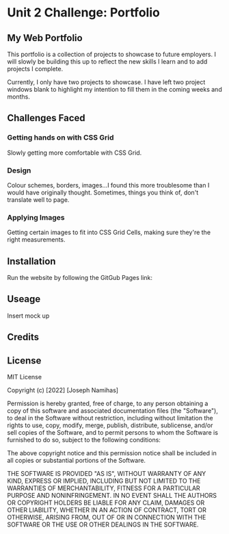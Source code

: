 # Unit 2 Challenge: Portfolio

## My Web Portfolio

This portfolio is a collection of projects to showcase to future employers. I will slowly be building this up to reflect the new skills I learn and to add projects I complete.

Currently, I only have two projects to showcase. I have left two project windows blank to highlight my intention to fill them in the coming weeks and months.

## Challenges Faced

### Getting hands on with CSS Grid

Slowly getting more comfortable with CSS Grid. 

### Design

Colour schemes, borders, images...I found this more troublesome than I would have originally thought. Sometimes, things you think of, don't translate well to page. 

### Applying Images

Getting certain images to fit into CSS Grid Cells, making sure they're the right measurements. 

## Installation

Run the website by following the GitGub Pages link: 

## Useage

Insert mock up

## Credits

## License 

MIT License

Copyright (c) [2022] [Joseph Namihas]

Permission is hereby granted, free of charge, to any person obtaining a copy of this software and associated documentation files (the "Software"), to deal in the Software without restriction, including without limitation the rights to use, copy, modify, merge, publish, distribute, sublicense, and/or sell copies of the Software, and to permit persons to whom the Software is furnished to do so, subject to the following conditions:

The above copyright notice and this permission notice shall be included in all copies or substantial portions of the Software.

THE SOFTWARE IS PROVIDED "AS IS", WITHOUT WARRANTY OF ANY KIND, EXPRESS OR IMPLIED, INCLUDING BUT NOT LIMITED TO THE WARRANTIES OF MERCHANTABILITY, FITNESS FOR A PARTICULAR PURPOSE AND NONINFRINGEMENT. IN NO EVENT SHALL THE AUTHORS OR COPYRIGHT HOLDERS BE LIABLE FOR ANY CLAIM, DAMAGES OR OTHER LIABILITY, WHETHER IN AN ACTION OF CONTRACT, TORT OR OTHERWISE, ARISING FROM, OUT OF OR IN CONNECTION WITH THE SOFTWARE OR THE USE OR OTHER DEALINGS IN THE SOFTWARE.